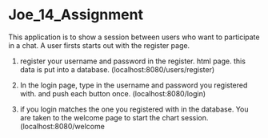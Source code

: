 # Joe_14_Assignment

This application is to show a session between users who want to participate in a chat. A user firsts starts out with the register page. 


1) register your username and password in the register. html page. this data is put into a database. (localhost:8080/users/register)

2) In the login page, type in the username and password you registered with.  and push each button once.  (localhost:8080/login)

3) if you login matches the one you registered with in the database.  You are taken to the welcome page to start the chart session.(localhost:8080/welcome  

